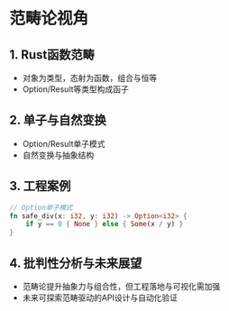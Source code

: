# 范畴论视角

## 1. Rust函数范畴

- 对象为类型，态射为函数，组合与恒等
- Option/Result等类型构成函子

## 2. 单子与自然变换

- Option/Result单子模式
- 自然变换与抽象结构

## 3. 工程案例

```rust
// Option单子模式
fn safe_div(x: i32, y: i32) -> Option<i32> {
    if y == 0 { None } else { Some(x / y) }
}
```

## 4. 批判性分析与未来展望

- 范畴论提升抽象力与组合性，但工程落地与可视化需加强
- 未来可探索范畴驱动的API设计与自动化验证
